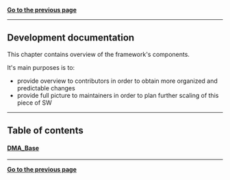 [**Go to the previous page**](../../README.md)

----

## Development documentation

This chapter contains overview of the framework's components. 

It's main purposes is to:
- provide overview to contributors in order to obtain more organized and predictable changes
- provide full picture to maintainers in order to plan further scaling of this piece of SW

----

## Table of contents

#### [DMA_Base](../../dma_framework/include/dma/base/doc/doc.md)

----

[**Go to the previous page**](../../README.md)